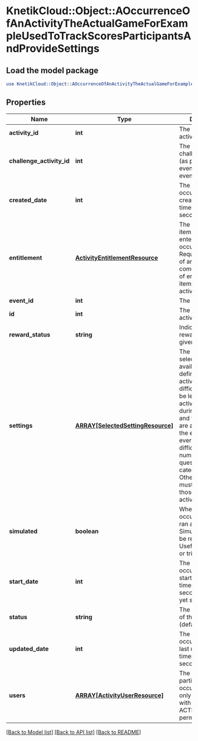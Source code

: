# KnetikCloud::Object::AOccurrenceOfAnActivityTheActualGameForExampleUsedToTrackScoresParticipantsAndProvideSettings

## Load the model package
```perl
use KnetikCloud::Object::AOccurrenceOfAnActivityTheActualGameForExampleUsedToTrackScoresParticipantsAndProvideSettings;
```

## Properties
Name | Type | Description | Notes
------------ | ------------- | ------------- | -------------
**activity_id** | **int** | The id of the activity | 
**challenge_activity_id** | **int** | The id of the challenge activity (as part of the event, required if eventId set) | [optional] 
**created_date** | **int** | The date this occurrence was created, unix timestamp in seconds | [optional] 
**entitlement** | [**ActivityEntitlementResource**](ActivityEntitlementResource.md) | The entitlement item required to enter the occurrence. Required if not part of an event. Must come from the set of entitlement items listed in the activity | [optional] 
**event_id** | **int** | The id of the event | [optional] 
**id** | **int** | The id of the activity occurrence | [optional] 
**reward_status** | **string** | Indicate if the rewards have been given out already | [optional] 
**settings** | [**ARRAY[SelectedSettingResource]**](SelectedSettingResource.md) | The values selected from the available settings defined for the activity. Ex: difficulty: hard. Can be left out if the activity is played during an event and the settings are already set at the event level. Ex: every monday, difficulty: hard, number of questions: 10, category: sport. Otherwise, the set must exactly match those of the activity. | [optional] 
**simulated** | **boolean** | Whether this occurrence will be ran as a simulation. Simulations will not be rewarded. Useful for bot play or trials | [optional] 
**start_date** | **int** | The date this occurrence was started, unix timestamp in seconds. null if not yet started | [optional] 
**status** | **string** | The current status of the occurrence (default: OPEN) | [optional] 
**updated_date** | **int** | The date this occurrence was last updated, unix timestamp in seconds | [optional] 
**users** | [**ARRAY[ActivityUserResource]**](ActivityUserResource.md) | The list of users participating in this occurrence. Can only be set directly with ACTIVITIES_ADMIN permission | [optional] 

[[Back to Model list]](../README.md#documentation-for-models) [[Back to API list]](../README.md#documentation-for-api-endpoints) [[Back to README]](../README.md)


